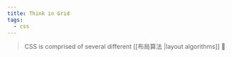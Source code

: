 ```yaml
---
title: Think in Grid
tags:
  - css
---
```


> CSS is comprised of several different [[布局算法 |layout algorithms]] 🤗





